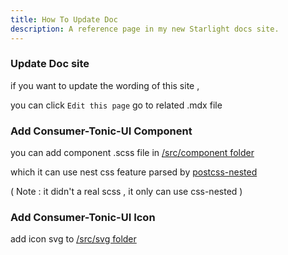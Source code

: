 ```yaml
---
title: How To Update Doc
description: A reference page in my new Starlight docs site.
---
```


### Update Doc site

if you want to update the wording of this site ,

you can click `Edit this page` go to related .mdx file


### Add Consumer-Tonic-UI Component

you can add component .scss file in [/src/component folder](https://adc.github.trendmicro.com/Consumer-Frontend/consumer-tonic-ui/tree/dev/src/components)

which it can use nest css feature parsed by [postcss-nested](https://www.npmjs.com/package/postcss-nested)

( Note : it didn't a real scss , it only can use css-nested )


### Add Consumer-Tonic-UI Icon

add icon svg to [/src/svg folder](https://adc.github.trendmicro.com/Consumer-Frontend/consumer-tonic-ui/tree/dev/src/svg)
